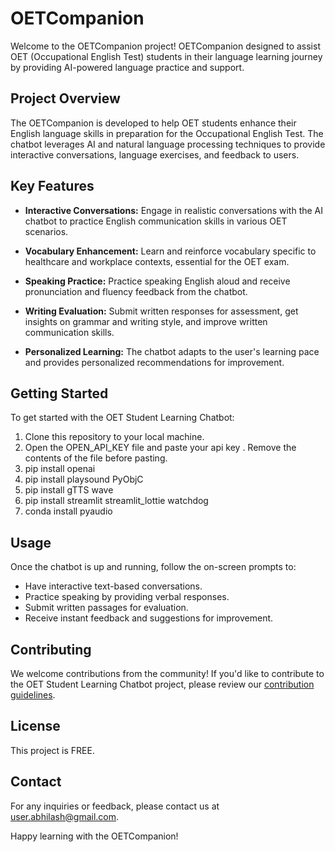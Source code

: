# OETCompanion

Welcome to the OETCompanion  project! OETCompanion designed to assist OET (Occupational English Test) students in their language learning journey by providing AI-powered language practice and support.

## Project Overview

The OETCompanion is developed to help OET students enhance their English language skills in preparation for the Occupational English Test. The chatbot leverages AI and natural language processing techniques to provide interactive conversations, language exercises, and feedback to users.

## Key Features

- **Interactive Conversations:** Engage in realistic conversations with the AI chatbot to practice English communication skills in various OET scenarios.

- **Vocabulary Enhancement:** Learn and reinforce vocabulary specific to healthcare and workplace contexts, essential for the OET exam.

- **Speaking Practice:** Practice speaking English aloud and receive pronunciation and fluency feedback from the chatbot.

- **Writing Evaluation:** Submit written responses for assessment, get insights on grammar and writing style, and improve written communication skills.

- **Personalized Learning:** The chatbot adapts to the user's learning pace and provides personalized recommendations for improvement.

## Getting Started

To get started with the OET Student Learning Chatbot:

1. Clone this repository to your local machine.
2. Open the OPEN_API_KEY file and paste your api key . Remove the contents of the file before pasting.
3. pip install openai
4. pip install playsound PyObjC
5. pip install gTTS wave
6. pip install streamlit streamlit_lottie watchdog
7. conda install pyaudio



## Usage

Once the chatbot is up and running, follow the on-screen prompts to:

- Have interactive text-based conversations.
- Practice speaking by providing verbal responses.
- Submit written passages for evaluation.
- Receive instant feedback and suggestions for improvement.

## Contributing

We welcome contributions from the community! If you'd like to contribute to the OET Student Learning Chatbot project, please review our [contribution guidelines](CONTRIBUTING.md).

## License

This project is FREE.

## Contact

For any inquiries or feedback, please contact us at [user.abhilash@gmail.com](mailto:user.abhilash@gmail.com).

Happy learning with the OETCompanion!
